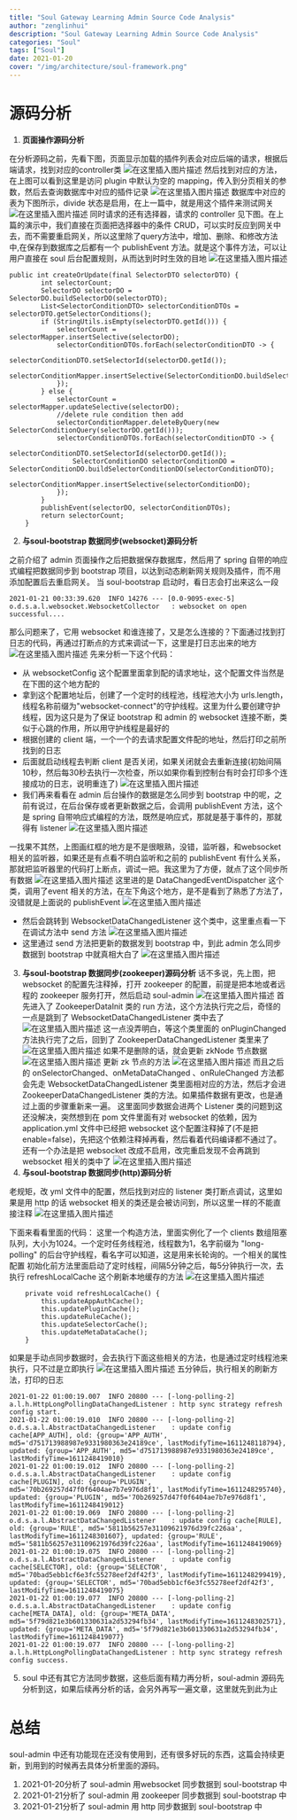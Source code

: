 ```yaml
---
title: "Soul Gateway Learning Admin Source Code Analysis"
author: "zenglinhui"
description: "Soul Gateway Learning Admin Source Code Analysis"
categories: "Soul"
tags: ["Soul"]
date: 2021-01-20
cover: "/img/architecture/soul-framework.png"
---
```


# 源码分析
1. **页面操作源码分析**

在分析源码之前，先看下图，页面显示加载的插件列表会对应后端的请求，根据后端请求，找到对应的controller类
![在这里插入图片描述](https://img-blog.csdnimg.cn/20210117034006267.png?x-oss-process=image/watermark,type_ZmFuZ3poZW5naGVpdGk,shadow_10,text_aHR0cHM6Ly9ibG9nLmNzZG4ubmV0L3l1dGFuYm8xMjM=,size_16,color_FFFFFF,t_70)
然后找到对应的方法，在上图可以看到这里是访问 plugin 中默认为空的 mapping，传入到分页相关的参数，然后去查询数据库中对应的插件记录
![在这里插入图片描述](https://img-blog.csdnimg.cn/20210117034215738.png?x-oss-process=image/watermark,type_ZmFuZ3poZW5naGVpdGk,shadow_10,text_aHR0cHM6Ly9ibG9nLmNzZG4ubmV0L3l1dGFuYm8xMjM=,size_16,color_FFFFFF,t_70)
数据库中对应的表为下图所示，divide 状态是启用，在上一篇中，就是用这个插件来测试网关
![在这里插入图片描述](https://img-blog.csdnimg.cn/20210117035235400.png?x-oss-process=image/watermark,type_ZmFuZ3poZW5naGVpdGk,shadow_10,text_aHR0cHM6Ly9ibG9nLmNzZG4ubmV0L3l1dGFuYm8xMjM=,size_16,color_FFFFFF,t_70)
同时请求的还有选择器，请求的 controller 见下图。在上篇的演示中，我们直接在页面把选择器中的条件 CRUD，可以实时反应到网关中去，而不需要重启网关，所以这里除了query方法中，增加、删除、和修改方法中,在保存到数据库之后都有一个 publishEvent 方法。就是这个事件方法，可以让用户直接在 soul 后台配置规则，从而达到时时生效的目地
![在这里插入图片描述](https://img-blog.csdnimg.cn/20210117040000892.png?x-oss-process=image/watermark,type_ZmFuZ3poZW5naGVpdGk,shadow_10,text_aHR0cHM6Ly9ibG9nLmNzZG4ubmV0L3l1dGFuYm8xMjM=,size_16,color_FFFFFF,t_70)
```
public int createOrUpdate(final SelectorDTO selectorDTO) {
        int selectorCount;
        SelectorDO selectorDO = SelectorDO.buildSelectorDO(selectorDTO);
        List<SelectorConditionDTO> selectorConditionDTOs = selectorDTO.getSelectorConditions();
        if (StringUtils.isEmpty(selectorDTO.getId())) {
            selectorCount = selectorMapper.insertSelective(selectorDO);
            selectorConditionDTOs.forEach(selectorConditionDTO -> {
                selectorConditionDTO.setSelectorId(selectorDO.getId());
                selectorConditionMapper.insertSelective(SelectorConditionDO.buildSelectorConditionDO(selectorConditionDTO));
            });
        } else {
            selectorCount = selectorMapper.updateSelective(selectorDO);
            //delete rule condition then add
            selectorConditionMapper.deleteByQuery(new SelectorConditionQuery(selectorDO.getId()));
            selectorConditionDTOs.forEach(selectorConditionDTO -> {
                selectorConditionDTO.setSelectorId(selectorDO.getId());
                SelectorConditionDO selectorConditionDO = SelectorConditionDO.buildSelectorConditionDO(selectorConditionDTO);
                selectorConditionMapper.insertSelective(selectorConditionDO);
            });
        }
        publishEvent(selectorDO, selectorConditionDTOs);
        return selectorCount;
    }
```
2. **与soul-bootstrap 数据同步(websocket)源码分析**

之前介绍了 admin 页面操作之后把数据保存数据库，然后用了 spring 自带的响应式编程把数据同步到 bootstrap 项目，以达到动态刷新网关规则及插件，而不用添加配置后去重启网关。
当 soul-bootstrap 启动时，看日志会打出来这么一段
```
2021-01-21 00:33:39.620  INFO 14276 --- [0.0-9095-exec-5] o.d.s.a.l.websocket.WebsocketCollector   : websocket on open successful....
```
那么问题来了，它用 websocket 和谁连接了，又是怎么连接的？下面通过找到打日志的代码，再通过打断点的方式来调试一下，这里是打日志出来的地方
![在这里插入图片描述](https://img-blog.csdnimg.cn/20210121004835890.png?x-oss-process=image/watermark,type_ZmFuZ3poZW5naGVpdGk,shadow_10,text_aHR0cHM6Ly9ibG9nLmNzZG4ubmV0L3l1dGFuYm8xMjM=,size_16,color_FFFFFF,t_70)
先来分析一下这个代码：
- 从 websocketConfig 这个配置里面拿到配的请求地址，这个配置文件当然是在下图的这个地方配的
- 拿到这个配置地址后，创建了一个定时的线程池，线程池大小为 urls.length，线程名称前缀为"websocket-connect"的守护线程。这里为什么要创建守护线程，因为这只是为了保证 bootstrap 和 admin 的 websocket 连接不断，类似于心跳的作用，所以用守护线程是最好的
- 根据创建的 client 端，一个一个的去请求配置文件配的地址，然后打印之前所找到的日志
- 后面就启动线程去判断 client 是否关闭，如果关闭就会去重新连接(初始间隔10秒，然后每30秒去执行一次检查，所以如果你看到控制台有时会打印多个连接成功的日志，说明重连了)
![在这里插入图片描述](https://img-blog.csdnimg.cn/20210121005138940.png?x-oss-process=image/watermark,type_ZmFuZ3poZW5naGVpdGk,shadow_10,text_aHR0cHM6Ly9ibG9nLmNzZG4ubmV0L3l1dGFuYm8xMjM=,size_16,color_FFFFFF,t_70)
- 我们再来看看在 admin 后台操作的数据是怎么同步到 bootstrap 中的呢，之前有说过，在后台保存或者更新数据之后，会调用 publishEvent 方法，这个是 spring 自带响应式编程的方法，既然是响应式，那就是基于事件的，那就得有 listener 
![在这里插入图片描述](https://img-blog.csdnimg.cn/20210121011826544.png?x-oss-process=image/watermark,type_ZmFuZ3poZW5naGVpdGk,shadow_10,text_aHR0cHM6Ly9ibG9nLmNzZG4ubmV0L3l1dGFuYm8xMjM=,size_16,color_FFFFFF,t_70)

一找果不其然，上图画红框的地方是不是很眼熟，没错，监听器，和websocket相关的监听器，如果还是有点看不明白监听和之前的 publishEvent 有什么关系，那就把监听器里的代码打上断点，调试一把。我这里为了方便，就点了这个同步所有数据
![在这里插入图片描述](https://img-blog.csdnimg.cn/20210121012123937.png?x-oss-process=image/watermark,type_ZmFuZ3poZW5naGVpdGk,shadow_10,text_aHR0cHM6Ly9ibG9nLmNzZG4ubmV0L3l1dGFuYm8xMjM=,size_16,color_FFFFFF,t_70)
这里进的是 DataChangedEventDispatcher 这个类，调用了event 相关的方法，在左下角这个地方，是不是看到了熟悉了方法了，没错就是上面说的 publishEvent
![在这里插入图片描述](https://img-blog.csdnimg.cn/20210121012240486.png?x-oss-process=image/watermark,type_ZmFuZ3poZW5naGVpdGk,shadow_10,text_aHR0cHM6Ly9ibG9nLmNzZG4ubmV0L3l1dGFuYm8xMjM=,size_16,color_FFFFFF,t_70)

- 然后会跳转到 WebsocketDataChangedListener 这个类中，这里重点看一下在调试方法中 send 方法
![在这里插入图片描述](https://img-blog.csdnimg.cn/2021012101272614.png?x-oss-process=image/watermark,type_ZmFuZ3poZW5naGVpdGk,shadow_10,text_aHR0cHM6Ly9ibG9nLmNzZG4ubmV0L3l1dGFuYm8xMjM=,size_16,color_FFFFFF,t_70)
- 这里通过 send 方法把更新的数据发到 bootstrap 中，到此 admin 怎么同步数据到 bootstrap 中就真相大白了
![在这里插入图片描述](https://img-blog.csdnimg.cn/20210121013002688.png?x-oss-process=image/watermark,type_ZmFuZ3poZW5naGVpdGk,shadow_10,text_aHR0cHM6Ly9ibG9nLmNzZG4ubmV0L3l1dGFuYm8xMjM=,size_16,color_FFFFFF,t_70)
3. **与soul-bootstrap 数据同步(zookeeper)源码分析**
话不多说，先上图，把 websocket 的配置先注释掉，打开 zookeeper 的配置，前提是把本地或者远程的 zookeeper 服务打开，然后启动 soul-admin 
![在这里插入图片描述](https://img-blog.csdnimg.cn/20210121152407500.png?x-oss-process=image/watermark,type_ZmFuZ3poZW5naGVpdGk,shadow_10,text_aHR0cHM6Ly9ibG9nLmNzZG4ubmV0L3l1dGFuYm8xMjM=,size_16,color_FFFFFF,t_70)
首先进入了 ZookeeperDataInit 类的 run 方法，这个方法执行完之后，奇怪的一点是跳到了 WebsocketDataChangedListener 类中去了
![在这里插入图片描述](https://img-blog.csdnimg.cn/20210121233759520.png?x-oss-process=image/watermark,type_ZmFuZ3poZW5naGVpdGk,shadow_10,text_aHR0cHM6Ly9ibG9nLmNzZG4ubmV0L3l1dGFuYm8xMjM=,size_16,color_FFFFFF,t_70)
这一点没弄明白，等这个类里面的 onPluginChanged 方法执行完了之后，回到了 ZookeeperDataChangedListener 类里来了
![在这里插入图片描述](https://img-blog.csdnimg.cn/20210121234036652.png?x-oss-process=image/watermark,type_ZmFuZ3poZW5naGVpdGk,shadow_10,text_aHR0cHM6Ly9ibG9nLmNzZG4ubmV0L3l1dGFuYm8xMjM=,size_16,color_FFFFFF,t_70)
如果不是删除的话，就会更新 zkNode 节点数据
![在这里插入图片描述](https://img-blog.csdnimg.cn/20210121234326495.png?x-oss-process=image/watermark,type_ZmFuZ3poZW5naGVpdGk,shadow_10,text_aHR0cHM6Ly9ibG9nLmNzZG4ubmV0L3l1dGFuYm8xMjM=,size_16,color_FFFFFF,t_70)
更新 zk 节点的方法
![在这里插入图片描述](https://img-blog.csdnimg.cn/20210121234628900.png?x-oss-process=image/watermark,type_ZmFuZ3poZW5naGVpdGk,shadow_10,text_aHR0cHM6Ly9ibG9nLmNzZG4ubmV0L3l1dGFuYm8xMjM=,size_16,color_FFFFFF,t_70)
而且之后的 onSelectorChanged、onMetaDataChanged 、onRuleChanged 方法都会先走 WebsocketDataChangedListener 类里面相对应的方法，然后才会进 ZookeeperDataChangedListener 类的方法。如果插件数据有更改，也是通过上面的步骤重新来一遍。
这里面同步数据会进两个 Listener 类的问题到这还没解决，突然想到在 pom 文件里面有对 websocket 的依赖，因为 application.yml 文件中已经把 websocket 这个配置注释掉了(不是把enable=false)，先把这个依赖注释掉再看，然后看着代码编译都不通过了。还有一个办法是把 websocket 改成不启用，改完重启发现不会再跳到 websocket 相关的类中了
![在这里插入图片描述](https://img-blog.csdnimg.cn/20210122000547192.png?x-oss-process=image/watermark,type_ZmFuZ3poZW5naGVpdGk,shadow_10,text_aHR0cHM6Ly9ibG9nLmNzZG4ubmV0L3l1dGFuYm8xMjM=,size_16,color_FFFFFF,t_70)
4. **与soul-bootstrap 数据同步(http)源码分析**

老规矩，改 yml 文件中的配置，然后找到对应的 listener 类打断点调试，这里如果是用 http 的话 websocket 相关的类还是会被访问到，所以这里一样的不能直接注释
![在这里插入图片描述](https://img-blog.csdnimg.cn/20210122005803207.png?x-oss-process=image/watermark,type_ZmFuZ3poZW5naGVpdGk,shadow_10,text_aHR0cHM6Ly9ibG9nLmNzZG4ubmV0L3l1dGFuYm8xMjM=,size_16,color_FFFFFF,t_70)

下面来看看里面的代码：
这里一个构造方法，里面实例化了一个 clients 数组阻塞队列，大小为1024。一个定时任务线程池，线程数为1，名字前缀为 "long-polling" 的后台守护线程，看名字可以知道，这是用来长轮询的。一个相关的属性配置
初始化前方法里面启动了定时线程，间隔5分钟之后，每5分钟执行一次，去执行 refreshLocalCache 这个刷新本地缓存的方法
![在这里插入图片描述](https://img-blog.csdnimg.cn/20210122004153175.png?x-oss-process=image/watermark,type_ZmFuZ3poZW5naGVpdGk,shadow_10,text_aHR0cHM6Ly9ibG9nLmNzZG4ubmV0L3l1dGFuYm8xMjM=,size_16,color_FFFFFF,t_70)
```
    private void refreshLocalCache() {
        this.updateAppAuthCache();
        this.updatePluginCache();
        this.updateRuleCache();
        this.updateSelectorCache();
        this.updateMetaDataCache();
    }
```
如果是手动点同步数据时，会去执行下面这些相关的方法，也是通过定时线程池来执行，只不过是立即执行
![在这里插入图片描述](https://img-blog.csdnimg.cn/20210122010007881.png?x-oss-process=image/watermark,type_ZmFuZ3poZW5naGVpdGk,shadow_10,text_aHR0cHM6Ly9ibG9nLmNzZG4ubmV0L3l1dGFuYm8xMjM=,size_16,color_FFFFFF,t_70)
五分钟后，执行相关的刷新方法，打印的日志
```
2021-01-22 01:00:19.007  INFO 20800 --- [-long-polling-2] a.l.h.HttpLongPollingDataChangedListener : http sync strategy refresh config start.
2021-01-22 01:00:19.010  INFO 20800 --- [-long-polling-2] o.d.s.a.l.AbstractDataChangedListener    : update config cache[APP_AUTH], old: {group='APP_AUTH', md5='d751713988987e9331980363e24189ce', lastModifyTime=1611248118794}, updated: {group='APP_AUTH', md5='d751713988987e9331980363e24189ce', lastModifyTime=1611248419010}
2021-01-22 01:00:19.012  INFO 20800 --- [-long-polling-2] o.d.s.a.l.AbstractDataChangedListener    : update config cache[PLUGIN], old: {group='PLUGIN', md5='70b269257d47f0f6404ae7b7e976d8f1', lastModifyTime=1611248295740}, updated: {group='PLUGIN', md5='70b269257d47f0f6404ae7b7e976d8f1', lastModifyTime=1611248419012}
2021-01-22 01:00:19.069  INFO 20800 --- [-long-polling-2] o.d.s.a.l.AbstractDataChangedListener    : update config cache[RULE], old: {group='RULE', md5='5811b56257e31109621976d39fc226aa', lastModifyTime=1611248301607}, updated: {group='RULE', md5='5811b56257e31109621976d39fc226aa', lastModifyTime=1611248419069}
2021-01-22 01:00:19.075  INFO 20800 --- [-long-polling-2] o.d.s.a.l.AbstractDataChangedListener    : update config cache[SELECTOR], old: {group='SELECTOR', md5='70bad5ebb1cf6e3fc55278eef2df42f3', lastModifyTime=1611248299419}, updated: {group='SELECTOR', md5='70bad5ebb1cf6e3fc55278eef2df42f3', lastModifyTime=1611248419075}
2021-01-22 01:00:19.077  INFO 20800 --- [-long-polling-2] o.d.s.a.l.AbstractDataChangedListener    : update config cache[META_DATA], old: {group='META_DATA', md5='5f79d821e3b601330631a2d53294fb34', lastModifyTime=1611248302571}, updated: {group='META_DATA', md5='5f79d821e3b601330631a2d53294fb34', lastModifyTime=1611248419077}
2021-01-22 01:00:19.077  INFO 20800 --- [-long-polling-2] a.l.h.HttpLongPollingDataChangedListener : http sync strategy refresh config success.
```
5. soul 中还有其它方法同步数据，这些后面有精力再分析，soul-admin 源码先分析到这，如果后续再分析的话，会另外再写一遍文章，这里就先到此为止
# 总结
soul-admin 中还有功能现在还没有使用到，还有很多好玩的东西，这篇会持续更新，到用到的时候再去具体分析里面的源码。
1. 2021-01-20分析了 soul-admin 用websocket 同步数据到 soul-bootstrap 中
2. 2021-01-21分析了 soul-admin 用 zookeeper 同步数据到 soul-bootstrap 中
3. 2021-01-21分析了 soul-admin 用 http 同步数据到 soul-bootstrap 中
